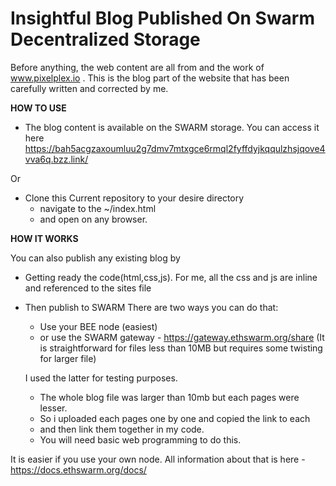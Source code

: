 # Insightful Blog Published On Swarm Decentralized Storage

Before anything, the web content are all from and the work of www.pixelplex.io .
This is the blog part of the website that has been carefully written and corrected by me.

**HOW TO USE**
- The blog content is available on the SWARM storage. You can access it here
https://bah5acgzaxoumluu2g7dmv7mtxgce6rmql2fyffdyjkqqulzhsjqove4vva6q.bzz.link/

Or

- Clone this Current repository to your desire directory
  - navigate to the ~/index.html 
  - and open on any browser.

**HOW IT WORKS**

You can also publish any existing blog by 
- Getting ready the code(html,css,js). For me, all the css and js are inline and referenced to the sites file
- Then publish to SWARM 
    There are two ways you can do that:
    - Use your BEE node (easiest)
    - or use the SWARM gateway - https://gateway.ethswarm.org/share (It is straightforward for files less than 10MB but requires some twisting for larger file)

    I used the latter for testing purposes.
    - The whole blog file was larger than 10mb but each pages were lesser.
    - So i uploaded each pages one by one and copied the link to each
    - and then link them together in my code.
    - You will need basic web programming to do this.

 It is easier if you use your own node. All information about that is here - https://docs.ethswarm.org/docs/

